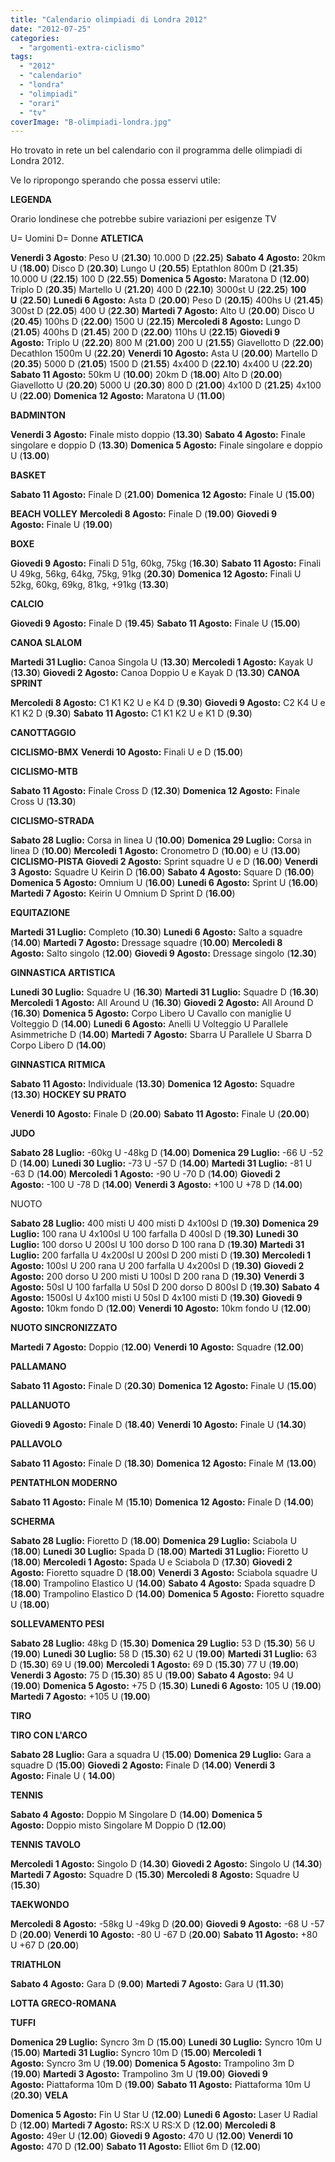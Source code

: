```yaml
---
title: "Calendario olimpiadi di Londra 2012"
date: "2012-07-25"
categories: 
  - "argomenti-extra-ciclismo"
tags: 
  - "2012"
  - "calendario"
  - "londra"
  - "olimpiadi"
  - "orari"
  - "tv"
coverImage: "B-olimpiadi-londra.jpg"
---
```


Ho trovato in rete un bel calendario con il programma delle olimpiadi di Londra 2012.

Ve lo ripropongo sperando che possa esservi utile:

**LEGENDA**

Orario londinese che potrebbe subire variazioni per esigenze TV

U= Uomini D= Donne **ATLETICA**

**Venerdi 3 Agosto**: Peso U (**21.30**) 10.000 D (**22.25**) **Sabato 4 Agosto:** 20km U (**18.00**) Disco D (**20.30**) Lungo U (**20.55**) Eptathlon 800m D (**21.35**) 10.000 U (**22.15**) 100 D (**22.55**) **Domenica 5 Agosto:** Maratona D (**12.00**) Triplo D (**20.35**) Martello U (**21.20**) 400 D (**22.10**) 3000st U (**22.25**) **100 U** (**22.50**) **Lunedi 6 Agosto:** Asta D (**20.00**) Peso D (**20.15**) 400hs U (**21.45**) 300st D (**22.05**) 400 U (**22.30**) **Martedi 7 Agosto:** Alto U (**20.00**) Disco U (**20.45**) 100hs D (**22.00**) 1500 U (**22.15**) **Mercoledi 8 Agosto:** Lungo D (**21.05**) 400hs D (**21.45**) 200 D (**22.00**) 110hs U (**22.15**) **Giovedi 9 Agosto:** Triplo U (**22.20**) 800 M (**21.00**) 200 U (**21.55**) Giavellotto D (**22.00**) Decathlon 1500m U (**22.20**) **Venerdi 10 Agosto:** Asta U (**20.00**) Martello D (**20.35**) 5000 D (**21.05**) 1500 D (**21.55**) 4x400 D (**22.10**) 4x400 U (**22.20**) **Sabato 11 Agosto:** 50km U (**10.00**) 20km D (**18.00**) Alto D (**20.00**) Giavellotto U (**20.20**) 5000 U (**20.30**) 800 D (**21.00**) 4x100 D (**21.25**) 4x100 U (**22.00**) **Domenica 12 Agosto:** Maratona U (**11.00**)

**BADMINTON**

**Venerdi 3 Agosto:** Finale misto doppio (**13.30**) **Sabato 4 Agosto:** Finale singolare e doppio D (**13.30**) **Domenica 5 Agosto:** Finale singolare e doppio U (**13.00**)

**BASKET**

**Sabato 11 Agosto:** Finale D (**21.00**) **Domenica 12 Agosto:** Finale U (**15.00**)

**BEACH VOLLEY** **Mercoledi 8 Agosto:** Finale D (**19.00**) **Giovedi 9 Agosto:** Finale U (**19.00**)

**BOXE**

**Giovedi 9 Agosto:** Finali D 51g, 60kg, 75kg (**16.30**) **Sabato 11 Agosto:** Finali U 49kg, 56kg, 64kg, 75kg, 91kg (**20.30**) **Domenica 12 Agosto:** Finali U 52kg, 60kg, 69kg, 81kg, +91kg (**13.30**)

**CALCIO**

**Giovedi 9 Agosto:** Finale D (**19.45**) **Sabato 11 Agosto:** Finale U (**15.00**)

**CANOA SLALOM**

**Martedi 31 Luglio:** Canoa Singola U (**13.30**) **Mercoledi 1 Agosto:** Kayak U (**13.30**) **Giovedi 2 Agosto:** Canoa Doppio U e Kayak D (**13.30**) **CANOA SPRINT**

**Mercoledi 8 Agosto:** C1 K1 K2 U e K4 D (**9.30**) **Giovedi 9 Agosto:** C2 K4 U e K1 K2 D (**9.30**) **Sabato 11 Agosto:** C1 K1 K2 U e K1 D (**9.30**)

**CANOTTAGGIO**

**CICLISMO-BMX** **Venerdi 10 Agosto:** Finali U e D (**15.00**)

**CICLISMO-MTB**

**Sabato 11 Agosto:** Finale Cross D (**12.30**) **Domenica 12 Agosto:** Finale Cross U (**13.30**)

**CICLISMO-STRADA**

**Sabato 28 Luglio:** Corsa in linea U (**10.00**) **Domenica 29 Luglio:** Corsa in linea D (**10.00**) **Mercoledi 1 Agosto:** Cronometro D (**10.00**) e U (**13.00**) **CICLISMO-PISTA** **Giovedi 2 Agosto:** Sprint squadre U e D (**16.00**) **Venerdi 3 Agosto:** Squadre U Keirin D (**16.00**) **Sabato 4 Agosto:** Square D (**16.00**) **Domenica 5 Agosto:** Omnium U (**16.00**) **Lunedi 6 Agosto:** Sprint U (**16.00**) **Martedi 7 Agosto:** Keirin U Omnium D Sprint D (**16.00**)

**EQUITAZIONE**

**Martedi 31 Luglio:** Completo (**10.30**) **Lunedi 6 Agosto:** Salto a squadre (**14.00**) **Martedi 7 Agosto:** Dressage squadre (**10.00**) **Mercoledi 8 Agosto:** Salto singolo (**12.00**) **Giovedi 9 Agosto:** Dressage singolo (**12.30**)

**GINNASTICA ARTISTICA**

**Lunedi 30 Luglio:** Squadre U (**16.30**) **Martedi 31 Luglio:** Squadre D (**16.30**) **Mercoledi 1 Agosto:** All Around U (**16.30**) **Giovedi 2 Agosto:** All Around D (**16.30**) **Domenica 5 Agosto:** Corpo Libero U Cavallo con maniglie U Volteggio D (**14.00**) **Lunedi 6 Agosto:** Anelli U Volteggio U Parallele Asimmetriche D (**14.00**) **Martedi 7 Agosto:** Sbarra U Parallele U Sbarra D Corpo Libero D (**14.00**)

**GINNASTICA RITMICA**

**Sabato 11 Agosto:** Individuale (**13.30**) **Domenica 12 Agosto:** Squadre (**13.30**) **HOCKEY SU PRATO**

**Venerdi 10 Agosto:** Finale D (**20.00**) **Sabato 11 Agosto:** Finale U (**20.00**)

**JUDO**

**Sabato 28 Luglio:** -60kg U -48kg D (**14.00**) **Domenica 29 Luglio:** -66 U -52 D (**14.00**) **Lunedi 30 Luglio:** \-73 U -57 D (**14.00**) **Martedi 31 Luglio:** -81 U -63 D (**14.00**) **Mercoledi 1 Agosto:** -90 U -70 D (**14.00**) **Giovedi 2 Agosto:** -100 U -78 D (**14.00**) **Venerdi 3 Agosto:** +100 U +78 D (**14.00**)

NUOTO

**Sabato 28 Luglio:** 400 misti U 400 misti D 4x100sl D (**19.30)** **Domenica 29 Luglio:** 100 rana U 4x100sl U 100 farfalla D 400sl D (**19.30)** **Lunedi 30 Luglio:** 100 dorso U 200sl U 100 dorso D 100 rana D (**19.30)** **Martedi 31 Luglio:** 200 farfalla U 4x200sl U 200sl D 200 misti D (**19.30)** **Mercoledi 1 Agosto:** 100sl U 200 rana U 200 farfalla U 4x200sl D (**19.30)** **Giovedi 2 Agosto:** 200 dorso U 200 misti U 100sl D 200 rana D (**19.30)** **Venerdi 3 Agosto:** 50sl U 100 farfalla U 50sl D 200 dorso D 800sl D (**19.30)** **Sabato 4 Agosto:** 1500sl U 4x100 misti U 50sl D 4x100 misti D (**19.30)** **Giovedi 9 Agosto:** 10km fondo D (**12.00**) **Venerdi 10 Agosto:** 10km fondo U (**12.00**)

**NUOTO SINCRONIZZATO**

**Martedi 7 Agosto:** Doppio (**12.00**) **Venerdi 10 Agosto:** Squadre (**12.00**)

**PALLAMANO**

**Sabato 11 Agosto:** Finale D (**20.30**) **Domenica 12 Agosto:** Finale U (**15.00**)

**PALLANUOTO**

**Giovedi 9 Agosto:** Finale D (**18.40**) **Venerdi 10 Agosto:** Finale U (**14.30**)

**PALLAVOLO**

**Sabato 11 Agosto:** Finale D (**18.30**) **Domenica 12 Agosto:** Finale M (**13.00**)

**PENTATHLON MODERNO**

**Sabato 11 Agosto:** Finale M (**15.10**) **Domenica 12 Agosto:** Finale D (**14.00**)

**SCHERMA**

**Sabato 28 Luglio:** Fioretto D (**18.00**) **Domenica 29 Luglio:** Sciabola U (**18.00**) **Lunedi 30 Luglio:** Spada D (**18.00**) **Martedi 31 Luglio:** Fioretto U (**18.00**) **Mercoledi 1 Agosto:** Spada U e Sciabola D (**17.30**) **Giovedi 2 Agosto:** Fioretto squadre D (**18.00**) **Venerdi 3 Agosto:** Sciabola squadre U (**18.00**) Trampolino Elastico U (**14.00**) **Sabato 4 Agosto:** Spada squadre D (**18.00**) Trampolino Elastico D (**14.00**) **Domenica 5 Agosto:** Fioretto squadre U (**18.00**)

**SOLLEVAMENTO PESI**

**Sabato 28 Luglio:** 48kg D (**15.30**) **Domenica 29 Luglio:** 53 D (**15.30**) 56 U (**19.00**) **Lunedi 30 Luglio:** 58 D (**15.30**) 62 U (**19.00**) **Martedi 31 Luglio:** 63 D (**15.30**) 69 U (**19.00**) **Mercoledi 1 Agosto:** 69 D (**15.30**) 77 U (**19.00**) **Venerdi 3 Agosto:** 75 D (**15.30**) 85 U (**19.00**) **Sabato 4 Agosto:** 94 U (**19.00**) **Domenica 5 Agosto:** +75 D (**15.30**) **Lunedi 6 Agosto:** 105 U (**19.00**) **Martedi 7 Agosto:** +105 U (**19.00**)

**TIRO**

**TIRO CON L'ARCO**

**Sabato 28 Luglio:** Gara a squadra U (**15.00**) **Domenica 29 Luglio:** Gara a squadre D (**15.00**) **Giovedi 2 Agosto:** Finale D (**14.00**) **Venerdi 3 Agosto:** Finale U ( **14.00**)

**TENNIS**

**Sabato 4 Agosto:** Doppio M Singolare D (**14.00**) **Domenica 5 Agosto:** Doppio misto Singolare M Doppio D (**12.00**)

**TENNIS TAVOLO**

**Mercoledi 1 Agosto:** Singolo D (**14.30**) **Giovedi 2 Agosto:** Singolo U (**14.30**) **Martedi 7 Agosto:** Squadre D (**15.30**) **Mercoledi 8 Agosto:** Squadre U (**15.30**)

**TAEKWONDO**

**Mercoledi 8 Agosto:** -58kg U -49kg D (**20.00**) **Giovedi 9 Agosto:** -68 U -57 D (**20.00**) **Venerdi 10 Agosto:** -80 U -67 D (**20.00**) **Sabato 11 Agosto:** +80 U +67 D (**20.00**)

**TRIATHLON**

**Sabato 4 Agosto:** Gara D (**9.00**) **Martedi 7 Agosto:** Gara U (**11.30**)

**LOTTA GRECO-ROMANA**

**TUFFI**

**Domenica 29 Luglio:** Syncro 3m D (**15.00**) **Lunedi 30 Luglio:** Syncro 10m U (**15.00**) **Martedi 31 Luglio:** Syncro 10m D (**15.00**) **Mercoledi 1 Agosto:** Syncro 3m U (**19.00**) **Domenica 5 Agosto:** Trampolino 3m D (**19.00**) **Martedi 3 Agosto:** Trampolino 3m U (**19.00**) **Giovedi 9 Agosto:** Piattaforma 10m D (**19.00**) **Sabato 11 Agosto:** Piattaforma 10m U (**20.30**) **VELA**

**Domenica 5 Agosto:** Fin U Star U (**12.00**) **Lunedi 6 Agosto:** Laser U Radial D (**12.00**) **Martedi 7 Agosto:** RS:X U RS:X D (**12.00**) **Mercoledi 8 Agosto:** 49er U (**12.00**) **Giovedi 9 Agosto:** 470 U (**12.00**) **Venerdi 10 Agosto:** 470 D (**12.00**) **Sabato 11 Agosto:** Elliot 6m D (**12.00**)
